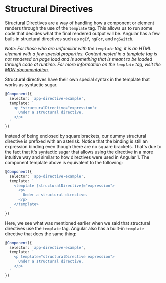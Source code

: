 # Structural Directives

Structural Directives are a way of handling how a component or element renders through the use of the `template` tag. This allows us to run some code that decides what the final rendered output will be. Angular has a few built-in structural directives such as `ngIf`, `ngFor`, and `ngSwitch`.

*Note: For those who are unfamiliar with the `template` tag, it is an HTML element with a few special properties. Content nested in a template tag is not rendered on page load and is something that is meant to be loaded through code at runtime. For more information on the `template` tag, visit the [MDN documentation](https://developer.mozilla.org/en/docs/Web/HTML/Element/template)*.

Structural directives have their own special syntax in the template that works as syntactic sugar.

```typescript
@Component({
  selector: 'app-directive-example',
  template: `
    <p *structuralDirective="expression">
      Under a structural directive.
    </p>
  `
})
```

Instead of being enclosed by square brackets, our dummy structural directive is prefixed with an asterisk. Notice that the binding is still an expression binding even though there are no square brackets. That's due to the fact that it's syntactic sugar that allows using the directive in a more intuitive way and similar to how directives were used in Angular 1. The component template above is equivalent to the following:

```typescript
@Component({
  selector: 'app-directive-example',
  template: `
    <template [structuralDirective]="expression">
      <p>
        Under a structural directive.
      </p>
    </template>
  `
})
```

Here, we see what was mentioned earlier when we said that structural directives use the `template` tag. Angular also has a built-in `template` directive that does the same thing:

```typescript
@Component({
  selector: 'app-directive-example',
  template: `
    <p template="structuralDirective expression">
      Under a structural directive.
    </p>
  `
})
```
